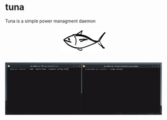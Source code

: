 # tuna
Tuna is a simple power managment daemon

<h6 align="center">
  <img src="assets/logo.png" width=30%/>
</h6>

![video example](./assets/example.gif)
